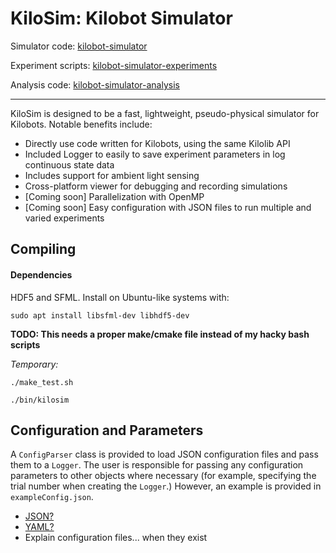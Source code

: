 # KiloSim: Kilobot Simulator

Simulator code: [kilobot-simulator](https://github.com/jtebert/kilobot-simulator)

Experiment scripts: [kilobot-simulator-experiments](https://github.com/jtebert/kilobot-simulator-experiments)

Analysis code: [kilobot-simulator-analysis](https://github.com/jtebert/kilobot-simulator-analysis)

---

KiloSim is designed to be a fast, lightweight, pseudo-physical simulator for Kilobots. Notable benefits include:

- Directly use code written for Kilobots, using the same Kilolib API
- Included Logger to easily to save experiment parameters in log continuous state data
- Includes support for ambient light sensing
- Cross-platform viewer for debugging and recording simulations
- [Coming soon] Parallelization with OpenMP
- [Coming soon] Easy configuration with JSON files to run multiple and varied experiments

## Compiling

#### Dependencies

HDF5 and SFML. Install on Ubuntu-like systems with:

 `sudo apt install libsfml-dev libhdf5-dev`

**TODO: This needs a proper make/cmake file instead of my hacky bash scripts**

*Temporary:*

`./make_test.sh`

`./bin/kilosim`

## Configuration and Parameters

A `ConfigParser` class is provided to load JSON configuration files and pass them to a `Logger`. The user is responsible for passing any configuration parameters to other objects where necessary (for example, specifying the trial number when creating the `Logger`.) However, an example is provided in `exampleConfig.json`.

- [JSON?](https://github.com/nlohmann/json)
- [YAML?](https://github.com/jbeder/yaml-cpp)
- Explain configuration files... when they exist
